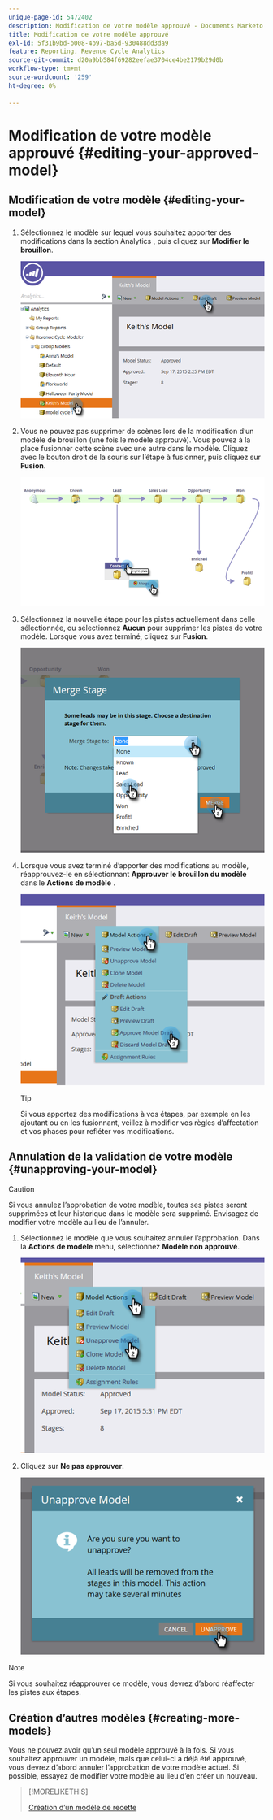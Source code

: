 ```yaml
---
unique-page-id: 5472402
description: Modification de votre modèle approuvé - Documents Marketo - Documentation du produit
title: Modification de votre modèle approuvé
exl-id: 5f31b9bd-b008-4b97-ba5d-930488dd3da9
feature: Reporting, Revenue Cycle Analytics
source-git-commit: d20a9bb584f69282eefae3704ce4be2179b29d0b
workflow-type: tm+mt
source-wordcount: '259'
ht-degree: 0%

---
```


# Modification de votre modèle approuvé {#editing-your-approved-model}

## Modification de votre modèle {#editing-your-model}

1. Sélectionnez le modèle sur lequel vous souhaitez apporter des modifications dans la section Analytics , puis cliquez sur **Modifier le brouillon**.

   ![](assets/one.png)

1. Vous ne pouvez pas supprimer de scènes lors de la modification d’un modèle de brouillon (une fois le modèle approuvé). Vous pouvez à la place fusionner cette scène avec une autre dans le modèle. Cliquez avec le bouton droit de la souris sur l’étape à fusionner, puis cliquez sur **Fusion**.

   ![](assets/two.png)

1. Sélectionnez la nouvelle étape pour les pistes actuellement dans celle sélectionnée, ou sélectionnez **Aucun** pour supprimer les pistes de votre modèle. Lorsque vous avez terminé, cliquez sur **Fusion**.

   ![](assets/three.png)

1. Lorsque vous avez terminé d’apporter des modifications au modèle, réapprouvez-le en sélectionnant **Approuver le brouillon du modèle** dans le **Actions de modèle** .

   ![](assets/four.png)

   >[!TIP]
   >
   >Si vous apportez des modifications à vos étapes, par exemple en les ajoutant ou en les fusionnant, veillez à modifier vos règles d’affectation et vos phases pour refléter vos modifications.

## Annulation de la validation de votre modèle {#unapproving-your-model}

>[!CAUTION]
>
>Si vous annulez l’approbation de votre modèle, toutes ses pistes seront supprimées et leur historique dans le modèle sera supprimé. Envisagez de modifier votre modèle au lieu de l’annuler.

1. Sélectionnez le modèle que vous souhaitez annuler l’approbation. Dans la **Actions de modèle** menu, sélectionnez **Modèle non approuvé**.

   ![](assets/five.png)

1. Cliquez sur **Ne pas approuver**.

   ![](assets/six.png)

>[!NOTE]
>
>Si vous souhaitez réapprouver ce modèle, vous devrez d’abord réaffecter les pistes aux étapes.

## Création d’autres modèles {#creating-more-models}

Vous ne pouvez avoir qu’un seul modèle approuvé à la fois. Si vous souhaitez approuver un modèle, mais que celui-ci a déjà été approuvé, vous devrez d’abord annuler l’approbation de votre modèle actuel. Si possible, essayez de modifier votre modèle au lieu d’en créer un nouveau.

>[!MORELIKETHIS]
>
>[Création d’un modèle de recette](/help/marketo/product-docs/reporting/revenue-cycle-analytics/revenue-cycle-models/create-a-new-revenue-model.md)
